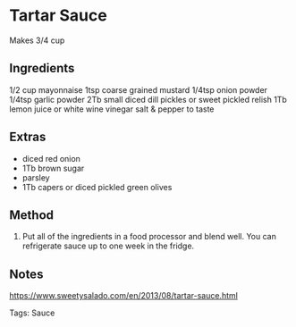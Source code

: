# Tartar Sauce

Makes 3/4 cup


## Ingredients

1/2 cup mayonnaise
1tsp coarse grained mustard
1/4tsp onion powder
1/4tsp garlic powder
2Tb small diced dill pickles or sweet pickled relish
1Tb lemon juice or white wine vinegar
salt & pepper to taste


## Extras

* diced red onion
* 1Tb brown sugar
* parsley
* 1Tb capers or diced pickled green olives


## Method

1. Put all of the ingredients in a food processor and blend well. You can refrigerate sauce up to one week in the fridge.


## Notes

https://www.sweetysalado.com/en/2013/08/tartar-sauce.html

Tags: Sauce